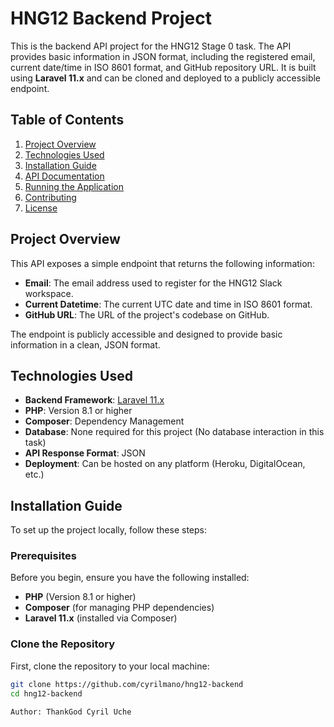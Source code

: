 # HNG12 Backend Project

This is the backend API project for the HNG12 Stage 0 task. The API provides basic information in JSON format, including the registered email, current date/time in ISO 8601 format, and GitHub repository URL. It is built using **Laravel 11.x** and can be cloned and deployed to a publicly accessible endpoint.

## Table of Contents
1. [Project Overview](#project-overview)
2. [Technologies Used](#technologies-used)
3. [Installation Guide](#installation-guide)
4. [API Documentation](#api-documentation)
5. [Running the Application](#running-the-application)
6. [Contributing](#contributing)
7. [License](#license)

## Project Overview
This API exposes a simple endpoint that returns the following information:

- **Email**: The email address used to register for the HNG12 Slack workspace.
- **Current Datetime**: The current UTC date and time in ISO 8601 format.
- **GitHub URL**: The URL of the project's codebase on GitHub.

The endpoint is publicly accessible and designed to provide basic information in a clean, JSON format.

## Technologies Used
- **Backend Framework**: [Laravel 11.x](https://laravel.com)
- **PHP**: Version 8.1 or higher
- **Composer**: Dependency Management
- **Database**: None required for this project (No database interaction in this task)
- **API Response Format**: JSON
- **Deployment**: Can be hosted on any platform (Heroku, DigitalOcean, etc.)

## Installation Guide

To set up the project locally, follow these steps:

### Prerequisites

Before you begin, ensure you have the following installed:
- **PHP** (Version 8.1 or higher)  
- **Composer** (for managing PHP dependencies)  
- **Laravel 11.x** (installed via Composer)

### Clone the Repository

First, clone the repository to your local machine:

```bash
git clone https://github.com/cyrilmano/hng12-backend
cd hng12-backend

Author: ThankGod Cyril Uche
